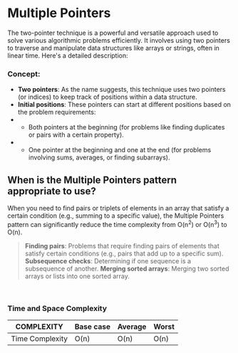 # **Multiple Pointers**

<p>
The two-pointer technique is a powerful and versatile approach used to solve various algorithmic problems efficiently. It involves using two pointers to traverse and manipulate data structures like arrays or strings, often in linear time. Here's a detailed description:
</p>

### Concept:

- **Two pointers**: As the name suggests, this technique uses two pointers (or indices) to keep track of positions within a data structure.
- **Initial positions**: These pointers can start at different positions based on the problem requirements:
- - Both pointers at the beginning (for problems like finding duplicates or pairs with a certain property).
- - One pointer at the beginning and one at the end (for problems involving sums, averages, or finding subarrays).
    <br/>

## When is the Multiple Pointers pattern appropriate to use?

When you need to find pairs or triplets of elements in an array that satisfy a certain condition (e.g., summing to a specific value), the Multiple Pointers pattern can significantly reduce the time complexity from O(n<sup>2</sup>) or O(n<sup>3</sup>) to O(n).

> **Finding pairs**: Problems that require finding pairs of elements that satisfy certain conditions (e.g., pairs that add up to a specific sum).
> **Subsequence checks**: Determining if one sequence is a subsequence of another.
> **Merging sorted arrays**: Merging two sorted arrays or lists into one sorted array.

<br/>

### Time and Space Complexity

| COMPLEXITY      | Base case | Average | Worst |
| --------------- | --------- | ------- | ----- |
| Time Complexity | O(n)      | O(n)    | O(n)  |

<br />
